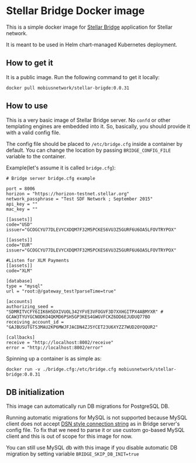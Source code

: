 # Stellar Bridge Docker image

This is a simple docker image for [Stellar Bridge](https://github.com/stellar/bridge-server) application for Stellar network.

It is meant to be used in Helm chart-managed Kubernetes deployment.

## How to get it

It is a public image. Run the following command to get it locally:

```shell
docker pull mobiusnetwork/stellar-brigde:0.0.31
```

## How to use

This is a very basic image of Stellar Bridge server. No `confd` or other templating engines are embedded into it. So, basically, you should provide it with a valid config file.

The config file should be placed to `/etc/bridge.cfg` inside a container by default. You can change the location by passing `BRIDGE_CONFIG_FILE` variable to the container.

Example(let's assume it is called `bridge.cfg`):

```
# Bridge server bridge.cfg example

port = 8006
horizon = "https://horizon-testnet.stellar.org"
network_passphrase = "Test SDF Network ; September 2015"
api_key = ""
mac_key = ""

[[assets]]
code="USD"
issuer="GCOGCYU77DLEVYCXDQM7F32M5PCKES6VU3Z5GURF6U6OA5LFOVTRYPOX"

[[assets]]
code="EUR"
issuer="GCOGCYU77DLEVYCXDQM7F32M5PCKES6VU3Z5GURF6U6OA5LFOVTRYPOX"

#Listen for XLM Payments
[[assets]]
code="XLM"

[database]
type = "mysql"
url = "root:@/gateway_test?parseTime=true"

[accounts]
authorizing_seed = "SDMRITVCFY6IIK6H5DXIVUOL342YFVE3VFOGVF3D7XXHGITPX4ABMYXR" # GCAW3TYUYGCNODKO4QKMD6PSH5GP3KES4GWGVFCKZ6DD6EJUDUQ77BO
receiving_account_id = "GAJBUSUTGTS3MAU2KP6MWJFJACDN4ZJ5YCET23U6XYZZ7WUD2OYQQUR2"

[callbacks]
receive = "http://localhost:8002/receive"
error = "http://localhost:8002/error"
```

Spinning up a container is as simple as:

```shell
docker run -v ./bridge.cfg:/etc/bridge.cfg mobiusnetwork/stellar-bridge:0.0.31
```

## DB initialization

This image can automatically run DB migrations for PostgreSQL DB.

Running automatic migrations for MySQL is not supported because MySQL client does not accept [DSN style connection string](https://github.com/go-sql-driver/mysql#dsn-data-source-name) as in Bridge server's config file. To fix that we need to parse it or use custom go-based MySQL client and this is out of scope for this image for now.

You can still use MySQL db with this image if you disable automatic DB migration by setting variable `BRIDGE_SKIP_DB_INIT=true`
